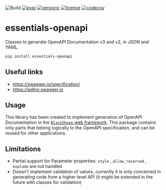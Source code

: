 ![Build](https://github.com/Neoteroi/essentials-openapi/workflows/Build/badge.svg)
[![pypi](https://img.shields.io/pypi/v/essentials-openapi.svg)](https://pypi.python.org/pypi/essentials-openapi)
[![versions](https://img.shields.io/pypi/pyversions/essentials-openapi.svg)](https://github.com/neoteroi/essentials-openapi)
[![license](https://img.shields.io/github/license/neoteroi/essentials-openapi.svg)](https://github.com/neoteroi/essentials-openapi/blob/master/LICENSE)
[![codecov](https://codecov.io/gh/Neoteroi/essentials-openapi/branch/main/graph/badge.svg?token=WEZ8YECJDF)](https://codecov.io/gh/Neoteroi/essentials-openapi)

# essentials-openapi

Classes to generate OpenAPI Documentation v3 and v2, in JSON and YAML.

```bash
pip install essentials-openapi
```

## Useful links

* https://swagger.io/specification/
* https://editor.swagger.io

## Usage
This library has been created to implement generation of OpenAPI Documentation
in the [`BlackSheep` web framework](https://github.com/RobertoPrevato/BlackSheep).
This package contains only parts that belong logically to the OpenAPI specification,
and can be reused for other applications.

## Limitations

* Partial support for Parameter properties: `style` , `allow_reserved` ,
   `explode` are not handled
* Doesn't implement validation of values, currently it is only concerned in
   generating code from a higher level API (it might be extended in the future
   with classes for validation)
